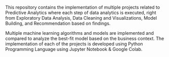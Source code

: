 This repository contains the implementation of multiple projects related to Predictive Analytics where each step of data analytics is executed, right from Exploratory Data Analysis, Data Cleaning and Visualizations, Model Building, and Recommendation based on findings.

Multiple machine learning algorithms and models are implemented and compared to analyze the best-fit model based on the business context. The implementation of each of the projects is developed using Python Programming Language using Jupyter Notebook & Google Colab.
